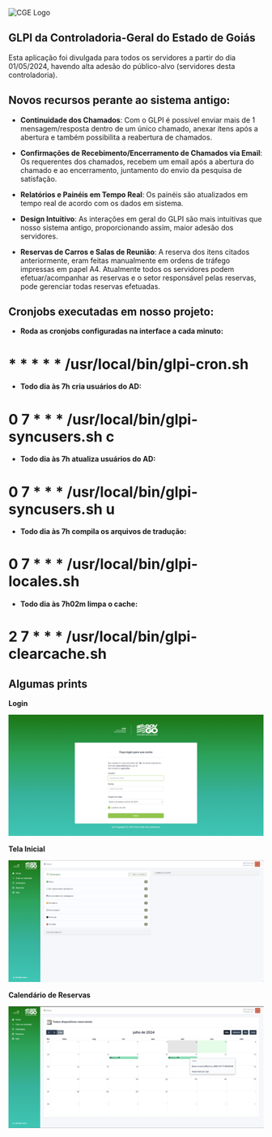 ![CGE Logo](https://chamados.controladoria.go.gov.br/pics/logos/logo-GLPI-250-black.png)

## GLPI da Controladoria-Geral do Estado de Goiás

Esta aplicação foi divulgada para todos os servidores a partir do dia 01/05/2024, havendo alta adesão do público-alvo (servidores desta controladoria).

## Novos recursos perante ao sistema antigo:

* **Continuidade dos Chamados**: Com o GLPI é possível enviar mais de 1 mensagem/resposta dentro de um único chamado, anexar itens após a abertura e também possibilita a reabertura de chamados.

* **Confirmações de Recebimento/Encerramento de Chamados via Email**: Os requerentes dos chamados, recebem um email após a abertura do chamado e ao encerramento, juntamento do envio da pesquisa de satisfação.

* **Relatórios e Painéis em Tempo Real**: Os painéis são atualizados em tempo real de acordo com os dados em sistema.

* **Design Intuitivo**: As interações em geral do GLPI são mais intuitivas que nosso sistema antigo, proporcionando assim, maior adesão dos servidores.

* **Reservas de Carros e Salas de Reunião**: A reserva dos itens citados anteriormente, eram feitas manualmente em ordens de tráfego impressas em papel A4. Atualmente todos os servidores podem efetuar/acompanhar as reservas e o setor responsável pelas reservas, pode gerenciar todas reservas efetuadas.

## Cronjobs executadas em nosso projeto:

* **Roda as cronjobs configuradas na interface a cada minuto:**
#    * * * * * /usr/local/bin/glpi-cron.sh
* **Todo dia às 7h cria usuários do AD:**
#    0 7 * * * /usr/local/bin/glpi-syncusers.sh c
* **Todo dia às 7h atualiza usuários do AD:**
#    0 7 * * * /usr/local/bin/glpi-syncusers.sh u
* **Todo dia às 7h compila os arquivos de tradução:**
#    0 7 * * * /usr/local/bin/glpi-locales.sh
* **Todo dia às 7h02m limpa o cache:**
#    2 7 * * * /usr/local/bin/glpi-clearcache.sh

## Algumas prints

**Login**

![Tela de Login](pics/screenshots/login.png)

**Tela Inicial**

![Tela de Login](pics/screenshots/index.png)

**Calendário de Reservas**

![Tela de Login](pics/screenshots/reservas.png)
 


